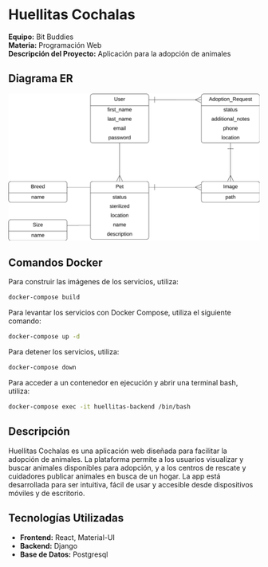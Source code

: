 # Huellitas Cochalas

**Equipo:** Bit Buddies  
**Materia:** Programación Web  
**Descripción del Proyecto:** Aplicación para la adopción de animales

## Diagrama ER

![Diagrama ER](./DiagramaER.png)

## Comandos Docker
Para construir las imágenes de los servicios, utiliza:

```sh
docker-compose build
```

Para levantar los servicios con Docker Compose, utiliza el siguiente comando:

```sh
docker-compose up -d
```

Para detener los servicios, utiliza:

```sh
docker-compose down
```

Para acceder a un contenedor en ejecución y abrir una terminal bash, utiliza:

```sh
docker-compose exec -it huellitas-backend /bin/bash
```

## Descripción

Huellitas Cochalas es una aplicación web diseñada para facilitar la adopción de animales. La plataforma permite a los usuarios visualizar y buscar animales disponibles para adopción, y a los centros de rescate y cuidadores publicar animales en busca de un hogar. La app está desarrollada para ser intuitiva, fácil de usar y accesible desde dispositivos móviles y de escritorio.

## Tecnologías Utilizadas

- **Frontend:** React, Material-UI
- **Backend:** Django
- **Base de Datos:** Postgresql